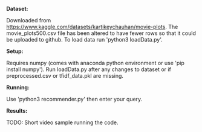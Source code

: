 **Dataset:**

Downloaded from https://www.kaggle.com/datasets/kartikeychauhan/movie-plots.
The movie_plots500.csv file has been altered to have fewer rows so that it could be uploaded to github.
To load data run 'python3 loadData.py'.


**Setup:**

Requires numpy (comes with anaconda python environment or use 'pip install numpy').
Run loadData.py after any changes to dataset or if preprocessed.csv or tfidf_data.pkl are missing.


**Running:**

Use 'python3 recommender.py' then enter your query. 


**Results:**

TODO: Short video sample running the code.
